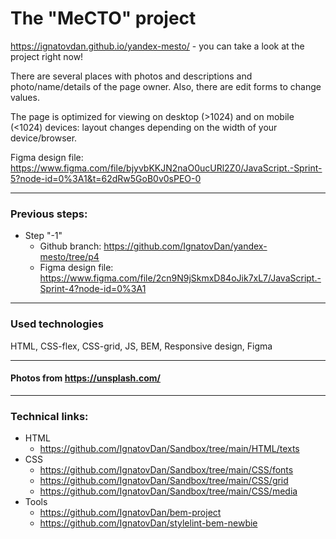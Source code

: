 # The "MeCTO" project

https://ignatovdan.github.io/yandex-mesto/ - you can take a look at the project right now!

There are several places with photos and descriptions and photo/name/details of the page owner.
Also, there are edit forms to change values.

The page is optimized for viewing on desktop (>1024) and on mobile (<1024) devices: layout changes depending on the width of your device/browser.

Figma design file: https://www.figma.com/file/bjyvbKKJN2naO0ucURl2Z0/JavaScript.-Sprint-5?node-id=0%3A1&t=62dRw5GoB0v0sPEO-0

---
### Previous steps:
  - Step "-1"
    - Github branch: https://github.com/IgnatovDan/yandex-mesto/tree/p4
    - Figma design file: https://www.figma.com/file/2cn9N9jSkmxD84oJik7xL7/JavaScript.-Sprint-4?node-id=0%3A1
---
### Used technologies
HTML, CSS-flex, CSS-grid, JS, BEM, Responsive design, Figma

---
#### Photos from https://unsplash.com/

---
### Technical links:

- HTML
  - https://github.com/IgnatovDan/Sandbox/tree/main/HTML/texts
- CSS
  - https://github.com/IgnatovDan/Sandbox/tree/main/CSS/fonts
  - https://github.com/IgnatovDan/Sandbox/tree/main/CSS/grid
  - https://github.com/IgnatovDan/Sandbox/tree/main/CSS/media
- Tools
  - https://github.com/IgnatovDan/bem-project
  - https://github.com/IgnatovDan/stylelint-bem-newbie
